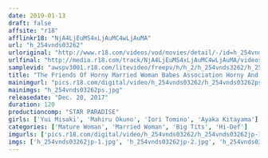 ```yaml
---
date: 2019-01-13
draft: false
affsite: "r18"
afflinkr18: "NjA4LjEuMS4xLjAuMC4wLjAuMA"
url: "h_254vnds03262"
urloriginal: "http://www.r18.com/videos/vod/movies/detail/-/id=h_254vnds03262"
urlfinal: "http://media.r18.com/track/NjA4LjEuMS4xLjAuMC4wLjAuMA/videos/vod/movies/detail/-/id=h_254vnds03262"
samplevid: "awspv3001.r18.com/litevideo/freepv/h/h_2/h_254vnds3262/h_254vnds3262_dmb_w.mp4"
title: "The Friends Of Horny Married Woman Babes Association Horny And Deprived Housewives Become Lusty Bitches"
mainimgurl: "pics.r18.com/digital/video/h_254vnds03262/h_254vnds03262ps.jpg"
mainimgs: "h_254vnds03262ps.jpg"
releasedate: "Dec. 20, 2017"
duration: 120
productioncomp: "STAR PARADISE"
girls: ['Yui Misaki', 'Mahiru Okuno', 'Iori Tomino', 'Ayaka Kitayama']
categories: ['Mature Woman', 'Married Woman', 'Big Tits', 'Hi-Def']
imgurls: ['pics.r18.com/digital/video/h_254vnds03262/h_254vnds03262jp-1.jpg', 'pics.r18.com/digital/video/h_254vnds03262/h_254vnds03262jp-2.jpg', 'pics.r18.com/digital/video/h_254vnds03262/h_254vnds03262jp-3.jpg', 'pics.r18.com/digital/video/h_254vnds03262/h_254vnds03262jp-4.jpg', 'pics.r18.com/digital/video/h_254vnds03262/h_254vnds03262jp-5.jpg', 'pics.r18.com/digital/video/h_254vnds03262/h_254vnds03262jp-6.jpg', 'pics.r18.com/digital/video/h_254vnds03262/h_254vnds03262jp-7.jpg', 'pics.r18.com/digital/video/h_254vnds03262/h_254vnds03262jp-8.jpg', 'pics.r18.com/digital/video/h_254vnds03262/h_254vnds03262jp-9.jpg', 'pics.r18.com/digital/video/h_254vnds03262/h_254vnds03262jp-10.jpg', 'pics.r18.com/digital/video/h_254vnds03262/h_254vnds03262jp-11.jpg', 'pics.r18.com/digital/video/h_254vnds03262/h_254vnds03262jp-12.jpg', 'pics.r18.com/digital/video/h_254vnds03262/h_254vnds03262jp-13.jpg', 'pics.r18.com/digital/video/h_254vnds03262/h_254vnds03262jp-14.jpg', 'pics.r18.com/digital/video/h_254vnds03262/h_254vnds03262jp-15.jpg', 'pics.r18.com/digital/video/h_254vnds03262/h_254vnds03262jp-16.jpg', 'pics.r18.com/digital/video/h_254vnds03262/h_254vnds03262jp-17.jpg', 'pics.r18.com/digital/video/h_254vnds03262/h_254vnds03262jp-18.jpg', 'pics.r18.com/digital/video/h_254vnds03262/h_254vnds03262jp-19.jpg', 'pics.r18.com/digital/video/h_254vnds03262/h_254vnds03262jp-20.jpg']
imgs: ['h_254vnds03262jp-1.jpg', 'h_254vnds03262jp-2.jpg', 'h_254vnds03262jp-3.jpg', 'h_254vnds03262jp-4.jpg', 'h_254vnds03262jp-5.jpg', 'h_254vnds03262jp-6.jpg', 'h_254vnds03262jp-7.jpg', 'h_254vnds03262jp-8.jpg', 'h_254vnds03262jp-9.jpg', 'h_254vnds03262jp-10.jpg', 'h_254vnds03262jp-11.jpg', 'h_254vnds03262jp-12.jpg', 'h_254vnds03262jp-13.jpg', 'h_254vnds03262jp-14.jpg', 'h_254vnds03262jp-15.jpg', 'h_254vnds03262jp-16.jpg', 'h_254vnds03262jp-17.jpg', 'h_254vnds03262jp-18.jpg', 'h_254vnds03262jp-19.jpg', 'h_254vnds03262jp-20.jpg']
---
```

